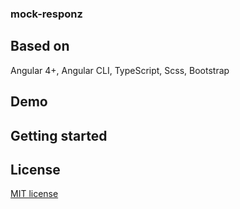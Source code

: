 ### mock-responz
## Based on
Angular 4+, Angular CLI, TypeScript, Scss, Bootstrap

## Demo



## Getting started

## License
[MIT license](LICENSE)
